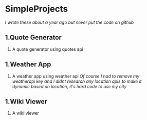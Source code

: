 # SimpleProjects

_I wrote these about a year ago but never put the code on github_

## 1.Quote Generator

1.  A quote generator using quotes api

## 1.Weather App

1.  A weather app using weather api
    _Of course I had to remove my weatherapi key and I didnt research any location apis to make it dynamic based on location, it's hard code to use my city_

## 1.Wiki Viewer

1.  A wiki viewer
